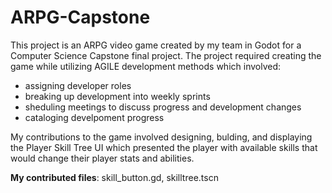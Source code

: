 # ARPG-Capstone
This project is an ARPG video game created by my team in Godot for a Computer Science Capstone final project. 
The project required creating the game while utilizing AGILE development methods which involved: 
- assigning developer roles
- breaking up development into weekly sprints
- sheduling meetings to discuss progress and development changes
- cataloging develpoment progress

My contributions to the game involved designing, bulding, and displaying the Player Skill Tree UI which presented the player with available skills that would change their player stats and abilities. 

**My contributed files**: skill_button.gd, skilltree.tscn

